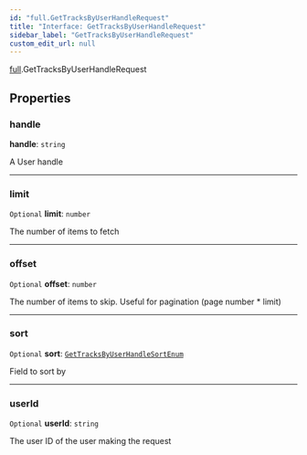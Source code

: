 ```yaml
---
id: "full.GetTracksByUserHandleRequest"
title: "Interface: GetTracksByUserHandleRequest"
sidebar_label: "GetTracksByUserHandleRequest"
custom_edit_url: null
---
```


[full](../namespaces/full.md).GetTracksByUserHandleRequest

## Properties

### handle

 **handle**: `string`

A User handle

___

### limit

 `Optional` **limit**: `number`

The number of items to fetch

___

### offset

 `Optional` **offset**: `number`

The number of items to skip. Useful for pagination (page number * limit)

___

### sort

 `Optional` **sort**: [`GetTracksByUserHandleSortEnum`](../enums/full.GetTracksByUserHandleSortEnum.md)

Field to sort by

___

### userId

 `Optional` **userId**: `string`

The user ID of the user making the request
